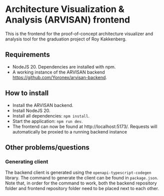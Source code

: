 # Architecture Visualization & Analysis (ARVISAN) frontend

This is the frontend for the proof-of-concept architecture
visualizer and analysis tool for the graduation project of Roy Kakkenberg.

## Requirements
- NodeJS 20. Dependencies are installed with npm.
- A working instance of the ARVISAN backend https://github.com/Yoronex/arvisan-backend.

## How to install
- Install the ARVISAN backend.
- Install NodeJS 20.
- Install all dependencies: `npm install`.
- Start the application: `npm run dev`.
- The frontend can now be found at http://localhost:5173/.
Requests will automatically be proxied to a running backend instance

## Other problems/questions
### Generating client
The backend client is generated using the `openapi-typescript-codegen` library.
The command to generate the client can be found in `package.json`.
Note that, in order for the command to work, both the backend repository folder and
frontend repository folder need to be placed next to each other.